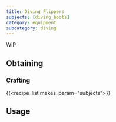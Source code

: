 ```yaml
---
title: Diving Flippers
subjects: [diving_boots]
category: equipment
subcategory: diving
---
```


WIP

Obtaining
---------

### Crafting
{{<recipe_list makes_param="subjects">}}

Usage
-----
